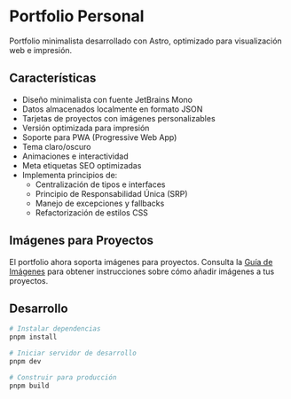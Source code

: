 # Portfolio Personal

Portfolio minimalista desarrollado con Astro, optimizado para visualización web e impresión.

## Características

- Diseño minimalista con fuente JetBrains Mono
- Datos almacenados localmente en formato JSON
- Tarjetas de proyectos con imágenes personalizables
- Versión optimizada para impresión
- Soporte para PWA (Progressive Web App)
- Tema claro/oscuro
- Animaciones e interactividad
- Meta etiquetas SEO optimizadas
- Implementa principios de:
  - Centralización de tipos e interfaces
  - Principio de Responsabilidad Única (SRP)
  - Manejo de excepciones y fallbacks
  - Refactorización de estilos CSS

## Imágenes para Proyectos

El portfolio ahora soporta imágenes para proyectos. Consulta la [Guía de Imágenes](src/docs/GUIA_IMAGENES.md) para obtener instrucciones sobre cómo añadir imágenes a tus proyectos.

## Desarrollo

```bash
# Instalar dependencias
pnpm install

# Iniciar servidor de desarrollo
pnpm dev

# Construir para producción
pnpm build
